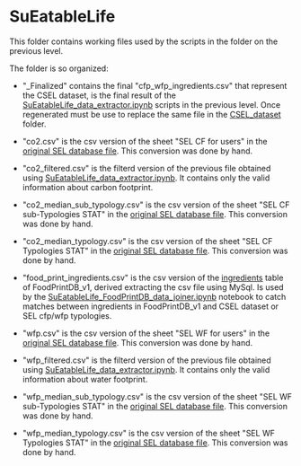# SuEatableLife

This folder contains working files used by the scripts in the folder on the previous level.

The folder is so organized:
*   "_Finalized" contains the final "cfp_wfp_ingredients.csv" that represent the CSEL dataset, is the final result of the [SuEatableLife_data_extractor.ipynb](https://github.com/aiacovazzi/FoodPrintDB-Database-Completion/blob/main/SuEatableLife%20Database/SuEatableLife_working_folder%20(includes%20colab%20notebooks)/SuEatableLife_data_extractor.ipynb) scripts in the previous level. Once regenerated must be use to replace the same file in the [CSEL_dataset](https://github.com/aiacovazzi/FoodPrintDB-Database-Completion/tree/main/SuEatableLife%20Database/CSEL_dataset) folder.

*   "co2.csv" is the csv version of the sheet "SEL CF for users" in the [original SEL database file](https://github.com/aiacovazzi/FoodPrintDB-Database-Completion/blob/main/SuEatableLife%20Database/SuEatableLife_Food_Footprint_database.xlsx). This conversion was done by hand.

* 	"co2_filtered.csv" is the filterd version of the previous file obtained using [SuEatableLife_data_extractor.ipynb](https://github.com/aiacovazzi/FoodPrintDB-Database-Completion/blob/main/SuEatableLife%20Database/SuEatableLife_working_folder%20(includes%20colab%20notebooks)/SuEatableLife_data_extractor.ipynb). It contains only the valid information about carbon footprint.
 
*	"co2_median_sub_typology.csv" is the csv version of the sheet "SEL CF sub-Typologies STAT" in the [original SEL database file](https://github.com/aiacovazzi/FoodPrintDB-Database-Completion/blob/main/SuEatableLife%20Database/SuEatableLife_Food_Footprint_database.xlsx). This conversion was done by hand.

*	"co2_median_typology.csv" is the csv version of the sheet "SEL CF Typologies STAT" in the [original SEL database file](https://github.com/aiacovazzi/FoodPrintDB-Database-Completion/blob/main/SuEatableLife%20Database/SuEatableLife_Food_Footprint_database.xlsx). This conversion was done by hand.

*	"food_print_ingredients.csv" is the csv version of the [ingredients](https://github.com/aiacovazzi/FoodPrintDB-Database-Completion/blob/main/SuEatableLife%20Integration%20In%20FoodPrintDB/0_FoodPrintDB_v1(DB%20creation)/2%20-%20food_print_ingredients.sql) table of FoodPrintDB_v1, derived extracting the csv file using MySql. Is used by the [SuEatableLife_FoodPrintDB_data_joiner.ipynb](https://github.com/aiacovazzi/FoodPrintDB-Database-Completion/blob/main/SuEatableLife%20Database/SuEatableLife_working_folder%20(includes%20colab%20notebooks)/SuEatableLife_FoodPrintDB_data_joiner.ipynb) notebook to catch matches between ingredients in FoodPrintDB_v1 and CSEL dataset or SEL cfp/wfp typologies.

*   "wfp.csv" is the csv version of the sheet "SEL WF for users" in the [original SEL database file](https://github.com/aiacovazzi/FoodPrintDB-Database-Completion/blob/main/SuEatableLife%20Database/SuEatableLife_Food_Footprint_database.xlsx). This conversion was done by hand.

* 	"wfp_filtered.csv" is the filterd version of the previous file obtained using [SuEatableLife_data_extractor.ipynb](https://github.com/aiacovazzi/FoodPrintDB-Database-Completion/blob/main/SuEatableLife%20Database/SuEatableLife_working_folder%20(includes%20colab%20notebooks)/SuEatableLife_data_extractor.ipynb). It contains only the valid information about water footprint.
 
*	"wfp_median_sub_typology.csv" is the csv version of the sheet "SEL WF sub-Typologies STAT" in the [original SEL database file](https://github.com/aiacovazzi/FoodPrintDB-Database-Completion/blob/main/SuEatableLife%20Database/SuEatableLife_Food_Footprint_database.xlsx). This conversion was done by hand.

*	"wfp_median_typology.csv" is the csv version of the sheet "SEL WF Typologies STAT" in the [original SEL database file](https://github.com/aiacovazzi/FoodPrintDB-Database-Completion/blob/main/SuEatableLife%20Database/SuEatableLife_Food_Footprint_database.xlsx). This conversion was done by hand.


